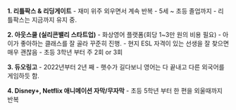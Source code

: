 **1. 리틀팍스 & 리딩게이트**
     - 재미 위주 외우면서 계속 반복
     - 5세 ~ 초등 졸업까지
     - 리틀팍스는 지금까지 유지 중.

**2. 아웃스쿨 (실리콘밸리 스타트업)**
     - 화상영어 플랫폼(회당 1~3만 원의 비용 필요)
     - 아이가 좋아하는 클래스를 잘 골라 꾸준히 진행.
     - 현지 ESL 자격이 있는 선생을 잘 찾으면 매우 괜찮음 
     - 초등 3학년 부터 주 2회 or 3회

**3. 듀오링고**
     - 2022년부터 2년 째
     - 햇수가 길다보니 영어는 다 끝내고 
        다른 외국어를 게임하듯 함.

**4. Disney+, Netflix 애니메이션 자막/무자막**
     - 초등 5학년 부터 한 편을 외울때까지 반복
